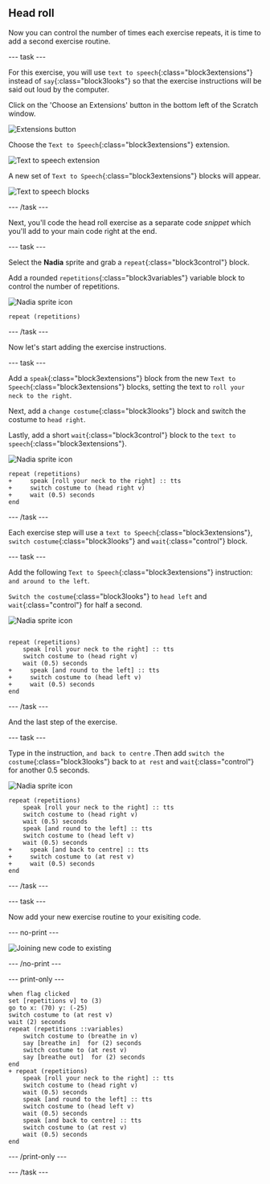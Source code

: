 ## Head roll

Now you can control the number of times each exercise repeats, it is time to add a second exercise routine.

--- task ---

For this exercise, you will use `text to speech`{:class="block3extensions"} instead of `say`{:class="block3looks"} so that the exercise instructions will be said out loud by the computer.

Click on the 'Choose an Extensions' button in the bottom left of the Scratch window.

![Extensions button](images/extensionsButton.png)

Choose the `Text to Speech`{:class="block3extensions"} extension.

![Text to speech extension](images/textToSpeechExtension.png)

A new set of `Text to Speech`{:class="block3extensions"} blocks will appear.

![Text to speech blocks](images/textToSpeechBlocks.png)

--- /task ---

Next, you'll code the head roll exercise as a separate code _snippet_ which you'll add to your main code right at the end.

--- task ---

Select the **Nadia** sprite and grab a `repeat`{:class="block3control"} block.

Add a rounded `repetitions`{:class="block3variables"} variable block to control the number of repetitions.

![Nadia sprite icon](images/nadia_sprite.png)

```blocks3
repeat (repetitions)
```

--- /task ---

Now let's start adding the exercise instructions.

--- task ---

Add a `speak`{:class="block3extensions"} block from the new `Text to Speech`{:class="block3extensions"} blocks, setting the text to `roll your neck to the right`.

Next, add a `change costume`{:class="block3looks"} block and switch the costume to `head right`.

Lastly, add a short `wait`{:class="block3control"} block to the `text to speech`{:class="block3extensions"}. 

![Nadia sprite icon](images/nadia_sprite.png)

```blocks3
repeat (repetitions)
+     speak [roll your neck to the right] :: tts
+     switch costume to (head right v)
+     wait (0.5) seconds
end
```

--- /task ---

Each exercise step will use a `text to Speech`{:class="block3extensions"}, `switch costume`{:class="block3looks"} and `wait`{:class="control"} block.

--- task ---

Add the following `Text to Speech`{:class="block3extensions"} instruction: `and around to the left`.

`Switch the costume`{:class="block3looks"} to `head left` and `wait`{:class="control"} for half a second.

![Nadia sprite icon](images/nadia_sprite.png)

```blocks3

repeat (repetitions)
    speak [roll your neck to the right] :: tts
    switch costume to (head right v)
    wait (0.5) seconds
+     speak [and round to the left] :: tts
+     switch costume to (head left v)
+     wait (0.5) seconds
end
```

--- /task ---

And the last step of the exercise.

--- task ---

Type in the instruction, `and back to centre` .Then add `switch the costume`{:class="block3looks"} back to `at rest` and `wait`{:class="control"} for another 0.5 seconds.

![Nadia sprite icon](images/nadia_sprite.png)

```blocks3
repeat (repetitions)
    speak [roll your neck to the right] :: tts 
    switch costume to (head right v)
    wait (0.5) seconds
    speak [and round to the left] :: tts 
    switch costume to (head left v)
    wait (0.5) seconds
+     speak [and back to centre] :: tts 
+     switch costume to (at rest v)
+     wait (0.5) seconds
end
```

--- /task ---

--- task ---

Now add your new exercise routine to your exisiting code.

--- no-print ---

![Joining new code to existing](images/joinCode.gif)

--- /no-print ---

--- print-only ---

```blocks3
when flag clicked
set [repetitions v] to (3)
go to x: (70) y: (-25)
switch costume to (at rest v)
wait (2) seconds
repeat (repetitions ::variables)
    switch costume to (breathe in v)
    say [breathe in]  for (2) seconds
    switch costume to (at rest v)
    say [breathe out]  for (2) seconds
end
+ repeat (repetitions)
    speak [roll your neck to the right] :: tts 
    switch costume to (head right v)
    wait (0.5) seconds
    speak [and round to the left] :: tts 
    switch costume to (head left v)
    wait (0.5) seconds
    speak [and back to centre] :: tts 
    switch costume to (at rest v)
    wait (0.5) seconds
end
```

--- /print-only ---

--- /task ---
